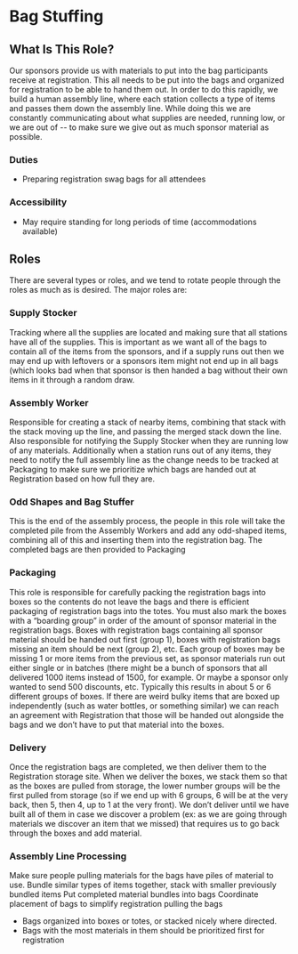 # Bag Stuffing

## What Is This Role?

Our sponsors provide us with materials to put into the bag participants receive at registration.  This all needs to be put into the bags and organized for registration to be able to hand them out.  In order to do this rapidly, we build a human assembly line, where each station collects a type of items and passes them down the assembly line.  While doing this we are constantly communicating about what supplies are needed, running low, or we are out of -- to make sure we give out as much sponsor material as possible.  

### Duties

- Preparing registration swag bags for all attendees

### Accessibility

- May require standing for long periods of time (accommodations available)

## Roles

There are several types or roles, and we tend to rotate people through the roles as much as is desired.  The major roles are:


### Supply Stocker 

Tracking where all the supplies are located and making sure that all stations have all of the supplies. This is important as we want all of the bags to contain all of the items from the sponsors, and if a supply runs out then we may end up with leftovers or a sponsors item might not end up in all bags (which looks bad when that sponsor is then handed a bag without their own items in it through a random draw.

### Assembly Worker 

Responsible for creating a stack of nearby items, combining that stack with the stack moving up the line, and passing the merged stack down the line.  Also responsible for notifying the Supply Stocker when they are running low of any materials.  Additionally when a station runs out of any items, they need to notify the full assembly line as the change needs to be tracked at Packaging to make sure we prioritize which bags are handed out at Registration based on how full they are.

### Odd Shapes and Bag Stuffer 

This is the end of the assembly process, the people in this role will take the completed pile from the Assembly Workers and add any odd-shaped items, combining all of this and inserting them into the registration bag.  The completed bags are then provided to Packaging

### Packaging 

This role is responsible for carefully packing the registration bags into boxes so the contents do not leave the bags and there is efficient packaging of registration bags into the totes.  You must also mark the boxes with a “boarding group” in order of the amount of sponsor material in the registration bags.  Boxes with registration bags containing all sponsor material should be handed out first (group 1), boxes with registration bags missing an item should be next (group 2), etc.  Each group of boxes may be missing 1 or more items from the previous set, as sponsor materials run out either single or in batches (there might be a bunch of sponsors that all delivered 1000 items instead of 1500, for example.  Or maybe a sponsor only wanted to send 500 discounts, etc.  Typically this results in about 5 or 6 different groups of boxes.  If there are weird bulky items that are boxed up independently (such as water bottles, or something similar) we can reach an agreement with Registration that those will be handed out alongside the bags and we don’t have to put that material into the boxes.

### Delivery 

Once the registration bags are completed, we then deliver them to the Registration storage site.  When we deliver the boxes, we stack them so that as the boxes are pulled from storage, the lower number groups will be the first pulled from storage (so if we end up with 6 groups, 6 will be at the very back, then 5, then 4, up to 1 at the very front).  We don’t deliver until we have built all of them in case we discover a problem (ex: as we are going through materials we discover an item that we missed) that requires us to go back through the boxes and add material.

### Assembly Line Processing

Make sure people pulling materials for the bags have piles of material to use.
Bundle similar types of items together, stack with smaller previously bundled items
Put completed material bundles into bags
Coordinate placement of bags to simplify registration pulling the bags
- Bags organized into boxes or totes, or stacked nicely where directed.
- Bags with the most materials in them should be prioritized first for registration
